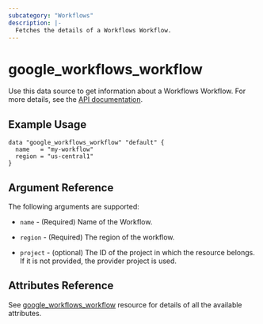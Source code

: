 ```yaml
---
subcategory: "Workflows"
description: |-
  Fetches the details of a Workflows Workflow.
---
```


# google_workflows_workflow

Use this data source to get information about a Workflows Workflow. For more details, see the [API documentation](https://cloud.google.com/workflows/docs/reference/rest/v1/projects.locations.workflows).

## Example Usage

```hcl
data "google_workflows_workflow" "default" {
  name   = "my-workflow"
  region = "us-central1"
}
```

## Argument Reference

The following arguments are supported:

* `name` -
  (Required)
  Name of the Workflow.

* `region` -
  (Required)
  The region of the workflow.

* `project` - 
  (optional) 
  The ID of the project in which the resource belongs. If it is not provided, the provider project is used.

## Attributes Reference

See [google_workflows_workflow](https://registry.terraform.io/providers/hashicorp/google/latest/docs/resources/workflows_workflow) resource for details of all the available attributes.
